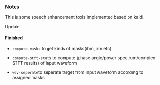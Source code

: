 ### Notes

This is some speech enhancement tools implemented based on kaldi.

Update...

#### Finished

* `compute-masks` to get kinds of masks(ibm, irm etc)

* `compute-stft-stats` to compute (phase angle/power spectrum/complex STFT results) of input waveform

* `wav-seperate`to seperate target from input waveform according to assigned masks

  ​



